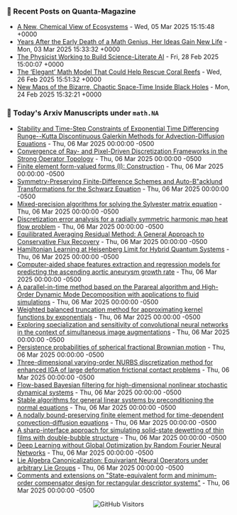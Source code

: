 ### 📝 Recent Posts on Quanta-Magazine
<!-- quanta starts -->
* <a href="https://www.quantamagazine.org/a-new-chemical-view-of-ecosystems-20250305/">A New, Chemical View of Ecosystems</a> - Wed, 05 Mar 2025 15:15:48 +0000
* <a href="https://www.quantamagazine.org/years-after-the-early-death-of-a-math-genius-her-ideas-gain-new-life-20250303/">Years After the Early Death of a Math Genius, Her Ideas Gain New Life</a> - Mon, 03 Mar 2025 15:33:32 +0000
* <a href="https://www.quantamagazine.org/the-physicist-working-to-build-science-literate-ai-20250228/">The Physicist Working to Build Science-Literate AI</a> - Fri, 28 Feb 2025 15:00:07 +0000
* <a href="https://www.quantamagazine.org/the-elegant-math-model-that-could-help-rescue-coral-reefs-20250226/">The ‘Elegant’ Math Model That Could Help Rescue Coral Reefs</a> - Wed, 26 Feb 2025 15:51:32 +0000
* <a href="https://www.quantamagazine.org/new-maps-of-the-bizarre-chaotic-space-time-inside-black-holes-20250224/">New Maps of the Bizarre, Chaotic Space-Time Inside Black Holes</a> - Mon, 24 Feb 2025 15:32:21 +0000
<!-- quanta ends -->


### 📝 Today's Arxiv Manuscripts under ``math.NA``
<!-- arxiv-math-na starts -->
* <a href="https://arxiv.org/abs/2503.03019">Stability and Time-Step Constraints of Exponential Time Differencing Runge--Kutta Discontinuous Galerkin Methods for Advection-Diffusion Equations</a> - Thu, 06 Mar 2025 00:00:00 -0500
* <a href="https://arxiv.org/abs/2503.03069">Convergence of Ray- and Pixel-Driven Discretization Frameworks in the Strong Operator Topology</a> - Thu, 06 Mar 2025 00:00:00 -0500
* <a href="https://arxiv.org/abs/2503.03243">Finite element form-valued forms (I): Construction</a> - Thu, 06 Mar 2025 00:00:00 -0500
* <a href="https://arxiv.org/abs/2503.03369">Symmetry-Preserving Finite-Difference Schemes and Auto-B"acklund Transformations for the Schwarz Equation</a> - Thu, 06 Mar 2025 00:00:00 -0500
* <a href="https://arxiv.org/abs/2503.03456">Mixed-precision algorithms for solving the Sylvester matrix equation</a> - Thu, 06 Mar 2025 00:00:00 -0500
* <a href="https://arxiv.org/abs/2503.03525">Discretization error analysis for a radially symmetric harmonic map heat flow problem</a> - Thu, 06 Mar 2025 00:00:00 -0500
* <a href="https://arxiv.org/abs/2503.03653">Equilibrated Averaging Residual Method: A General Approach to Conservative Flux Recovery</a> - Thu, 06 Mar 2025 00:00:00 -0500
* <a href="https://arxiv.org/abs/2502.20373">Hamiltonian Learning at Heisenberg Limit for Hybrid Quantum Systems</a> - Thu, 06 Mar 2025 00:00:00 -0500
* <a href="https://arxiv.org/abs/2503.02915">Computer-aided shape features extraction and regression models for predicting the ascending aortic aneurysm growth rate</a> - Thu, 06 Mar 2025 00:00:00 -0500
* <a href="https://arxiv.org/abs/2503.03109">A parallel-in-time method based on the Parareal algorithm and High-Order Dynamic Mode Decomposition with applications to fluid simulations</a> - Thu, 06 Mar 2025 00:00:00 -0500
* <a href="https://arxiv.org/abs/2503.03183">Weighted balanced truncation method for approximating kernel functions by exponentials</a> - Thu, 06 Mar 2025 00:00:00 -0500
* <a href="https://arxiv.org/abs/2503.03283">Exploring specialization and sensitivity of convolutional neural networks in the context of simultaneous image augmentations</a> - Thu, 06 Mar 2025 00:00:00 -0500
* <a href="https://arxiv.org/abs/2503.03425">Persistence probabilities of spherical fractional Brownian motion</a> - Thu, 06 Mar 2025 00:00:00 -0500
* <a href="https://arxiv.org/abs/2409.15621">Three-dimensional varying-order NURBS discretization method for enhanced IGA of large deformation frictional contact problems</a> - Thu, 06 Mar 2025 00:00:00 -0500
* <a href="https://arxiv.org/abs/2502.16232">Flow-based Bayesian filtering for high-dimensional nonlinear stochastic dynamical systems</a> - Thu, 06 Mar 2025 00:00:00 -0500
* <a href="https://arxiv.org/abs/2502.17767">Stable algorithms for general linear systems by preconditioning the normal equations</a> - Thu, 06 Mar 2025 00:00:00 -0500
* <a href="https://arxiv.org/abs/2503.00418">A nodally bound-preserving finite element method for time-dependent convection-diffusion equations</a> - Thu, 06 Mar 2025 00:00:00 -0500
* <a href="https://arxiv.org/abs/2503.00934">A sharp-interface approach for simulating solid-state dewetting of thin films with double-bubble structure</a> - Thu, 06 Mar 2025 00:00:00 -0500
* <a href="https://arxiv.org/abs/2407.11894">Deep Learning without Global Optimization by Random Fourier Neural Networks</a> - Thu, 06 Mar 2025 00:00:00 -0500
* <a href="https://arxiv.org/abs/2410.02698">Lie Algebra Canonicalization: Equivariant Neural Operators under arbitrary Lie Groups</a> - Thu, 06 Mar 2025 00:00:00 -0500
* <a href="https://arxiv.org/abs/2501.13445">Comments and extensions on "State-equivalent form and minimum-order compensator design for rectangular descriptor systems"</a> - Thu, 06 Mar 2025 00:00:00 -0500
<!-- arxiv-math-na ends -->

<div align="center">
  
![GitHub Visitors](https://api.visitorbadge.io/api/visitors?path=https%3A%2F%2Fgithub.com%2Flowrank&label=profile%20views&labelColor=%231e1e2e&countColor=%23cba6f7)



</div>

